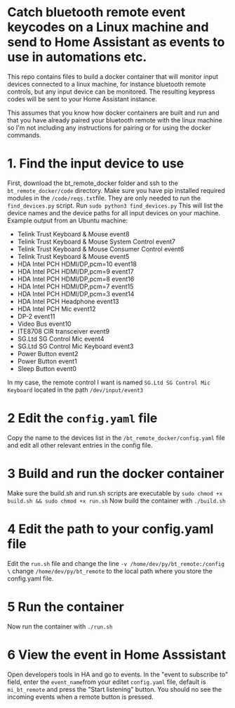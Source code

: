 # Catch bluetooth remote event keycodes on a Linux machine and send to Home Assistant as events to use in automations etc.

This repo contains files to build a docker container that will monitor input devices connected to a linux machine, for instance bluetooth remote controls, but any input device can be monitored. The resulting keypress codes will be sent to your Home Assistant instance.

This assumes that you know how docker containers are built and run and that you have already paired your bluetooth remote with the linux machine so I'm not including any instructions for pairing or for using the docker commands.



# 1. Find the input device to use

First, download the bt_remote_docker folder and ssh to the `bt_remote_docker/code` directory.
Make sure you have pip installed required modules in the `/code/reqs.txt`file. They are only needed to run the `find_devices.py` script.
Run `sudo python3 find_devices.py`
This will list the device names and the device paths for all input devices on your machine. Example output from an Ubuntu machine:

* Telink Trust Keyboard & Mouse event8
* Telink Trust Keyboard & Mouse System Control event7
* Telink Trust Keyboard & Mouse Consumer Control event6
* Telink Trust Keyboard & Mouse event5
* HDA Intel PCH HDMI/DP,pcm=10 event18
* HDA Intel PCH HDMI/DP,pcm=9 event17
* HDA Intel PCH HDMI/DP,pcm=8 event16
* HDA Intel PCH HDMI/DP,pcm=7 event15
* HDA Intel PCH HDMI/DP,pcm=3 event14
* HDA Intel PCH Headphone event13
* HDA Intel PCH Mic event12
* DP-2 event11
* Video Bus event10
* ITE8708 CIR transceiver event9
* SG.Ltd SG Control Mic event4
* SG.Ltd SG Control Mic Keyboard event3
* Power Button event2
* Power Button event1
* Sleep Button event0

In my case, the remote control I want is named
`SG.Ltd SG Control Mic Keyboard` located in the path `/dev/input/event3`

# 2 Edit the `config.yaml` file
Copy the name to the devices list in the `/bt_remote_docker/config.yaml` file and edit all other relevant entries in the config file.

# 3 Build and run the docker container
Make sure the build.sh and run.sh scripts are executable by `sudo chmod +x build.sh && sudo chmod +x run.sh`
Now build the container with `./build.sh`

# 4 Edit the path to your config.yaml file
Edit the `run.sh` file and change the line
`-v /home/dev/py/bt_remote:/config \` 
change `/home/dev/py/bt_remote` to the local path where you store the config.yaml file. 

# 5 Run the container
Now run the container with `./run.sh`

# 6 View the event in Home Asssistant
Open developers tools in HA and go to events.
In the "event to subscribe to" field, enter the `event_name`from your editet `config.yaml` file, default is `mi_bt_remote` and press the "Start listening" button. You should no see the incoming events when a remote button is pressed.

